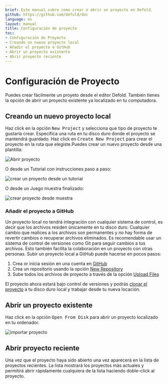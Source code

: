 ```yaml
---
brief: Este manual cubre como crear o abrir un proyecto en Defold.
github: https://github.com/defold/doc
language: es
layout: manual
title: Configuración de proyecto
toc:
- Configuración de Proyecto
- Creando un nuevo proyecto local
- Añadir el proyecto a GitHub
- Abrir un proyecto existente
- Abrir proyecto reciente
---
```


# Configuración de Proyecto

Puedes crear fácilmente un proyeto desde el editor Defold. También tienes la opción de abrir un proyecto existente ya localizado en tu computadora.

## Creando un nuevo proyecto local

Haz click en la opción <kbd>New Project</kbd> y selecciona que tipo de proyecto te gustaría crear. Especifica una ruta en tu disco duro donde el proyecto se mantendrá guardado. Haz click en <kbd>Create New Project</kbd> para crear el proyecto en la ruta que elegiste.Puedes crear un nuevo proyecto desde una plantilla:

![Abrir proyecto](/manuals/images/workflow/open_project.png)

O desde un Tutorial con instrucciones paso a paso:

![crear un proyecto desde un tutorial](/manuals/images/workflow/create_from_tutorial.png)

O desde un Juego muestra finalizado:

![crear proyecto desde muestra](/manuals/images/workflow/create_from_sample.png)

### Añadir el proyecto a GitHub

Un proyecto local no tendrá integración con cualquier sistema de control, es decir que los archivos residen únicamente en tu disco duro. Cualquier cambio que realices a los archivos son permanentes y no hay forma de revertir cambios o recuperar archivos eliminados. Es recomendable usar un sistema de control de versiones como Git para seguir cambios a tus archivos.  Esto también facilita la colaboración en un proyecto con otras personas. Subir un proyecto local a GitHub puede hacerse en pocos pasos:

1. Crea or inicia sesión en una cuenta en [GitHub](https://github.com/)
2. Crea un repositorio usando la opción [New Repository](https://help.github.com/en/articles/creating-a-new-repository)
3. Sube todos los archivos de proyecto a través de la opción [Upload Files](https://help.github.com/en/articles/adding-a-file-to-a-repository)

El proyecto ahora estará bajo control de versiones y podrás [clonar el proyecto](https://help.github.com/en/articles/cloning-a-repository) a tu disco duro local y trabajar desde tu nueva locación. 

## Abrir un proyecto existente

Haz click en la opción <kbd>Open From Disk</kbd> para abrir un proyecto localizado en tu ordenador.

![importar proyecto](/manuals/images/workflow/open_from_disk.png)

## Abrir proyecto reciente

Una vez que el proyecto haya sido abierto una vez aparecerá en la lista de proyectos recientes. La lista mostrará los proyectos más actuales y permitirá abrir rápidamente cualquiera de la lista haciendo doble-click al proyecto.
